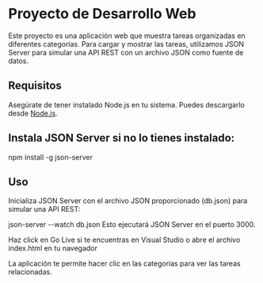 # Proyecto de Desarrollo Web

Este proyecto es una aplicación web que muestra tareas organizadas en diferentes categorías. Para cargar y mostrar las tareas, utilizamos JSON Server para simular una API REST con un archivo JSON como fuente de datos.

## Requisitos

Asegúrate de tener instalado Node.js en tu sistema. Puedes descargarlo desde [Node.js](https://nodejs.org/).

## Instala JSON Server si no lo tienes instalado:

npm install -g json-server

## Uso
Inicializa JSON Server con el archivo JSON proporcionado (db.json) para simular una API REST:

json-server --watch db.json 
Esto ejecutará JSON Server en el puerto 3000.

Haz click en Go Live si te encuentras en Visual Studio o abre el archivo index.html en tu navegador

La aplicación te permite hacer clic en las categorías para ver las tareas relacionadas.
